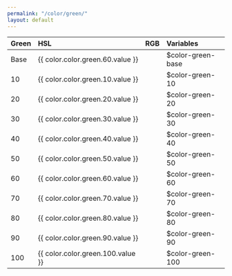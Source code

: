 ```yaml
---
permalink: "/color/green/"
layout: default
---
```


<div class="container">
  <div class="background-green-10 midt-color"></div>
  <div class="background-green-20 midt-color"></div>
  <div class="background-green-30 midt-color"></div>
  <div class="background-green-40 midt-color"></div>
  <div class="background-green-50 midt-color"></div>
  <div class="background-green-60 midt-color"></div>
  <div class="background-green-70 midt-color"></div>
  <div class="background-green-80 midt-color"></div>
  <div class="background-green-90 midt-color"></div>
  <div class="background-green-100 midt-color"></div>
</div>

| Green | HSL | RGB | Variables |
| :--- | :--- | :--- | :--- |
| <span class="row-title background-green-base">Base</span> | {{ color.color.green.60.value }} | | $color-green-base |
| <span class="row-title background-green-10">10</span> | {{ color.color.green.10.value }} | | $color-green-10 |
| <span class="row-title background-green-20">20</span> | {{ color.color.green.20.value }} | | $color-green-20 |
| <span class="row-title background-green-30">30</span> | {{ color.color.green.30.value }} | | $color-green-30 |
| <span class="row-title background-green-40">40</span> | {{ color.color.green.40.value }} | | $color-green-40 |
| <span class="row-title background-green-50">50</span> | {{ color.color.green.50.value }} | | $color-green-50 |
| <span class="row-title background-green-60">60</span> | {{ color.color.green.60.value }} | | $color-green-60 |
| <span class="row-title background-green-70 color-white-base">70</span> | {{ color.color.green.70.value }} | | $color-green-70 |
| <span class="row-title background-green-80 color-white-base">80</span> | {{ color.color.green.80.value }} | | $color-green-80 |
| <span class="row-title background-green-90 color-white-base">90</span> | {{ color.color.green.90.value }} | | $color-green-90 |
| <span class="row-title background-green-100 color-white-base">100</span> | {{ color.color.green.100.value }} | | $color-green-100 |
